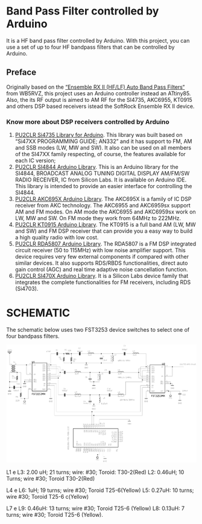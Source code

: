 # Band Pass Filter controlled by Arduino

It is a HF band pass filter controlled by Arduino. 
With this project, you can use a set of up to four HF bandpass filters that can be controlled by Arduino. 


## Preface

Originally based on the [“Ensemble RX II (HF/LF) Auto Band Pass Filters“](http://www.wb5rvz.org/ensemble_rx_ii/index) from WB5RVZ, this project uses an Arduino controller instead an ATtiny85. Also, the its RF output is aimed to AM RF for the SI4735, AKC6955, KT0915 and others DSP based receivers istead the SoftRock Ensemble RX II device.


### Know more about DSP receivers controlled by Arduino 

1. [PU2CLR Si4735 Library for Arduino](https://pu2clr.github.io/SI4735/). This library was built based on “Si47XX PROGRAMMING GUIDE; AN332” and it has support to FM, AM and SSB modes (LW, MW and SW). It also can be used on all members of the SI47XX family respecting, of course, the features available for each IC version;
2. [PU2CLR SI4844 Arduino Library](https://github.com/pu2clr/SI4844). This is an Arduino library for the SI4844, BROADCAST ANALOG TUNING DIGITAL DISPLAY AM/FM/SW RADIO RECEIVER,  IC from Silicon Labs.  It is available on Arduino IDE. This library is intended to provide an easier interface for controlling the SI4844.
3. [PU2CLR AKC695X Arduino Library](https://pu2clr.github.io/AKC695X/). The AKC695X is a family of IC DSP receiver from AKC technology. The AKC6955 and AKC6959sx support AM and FM modes. On AM mode the AKC6955 and AKC6959sx work on LW, MW and SW. On FM mode they work from 64MHz to 222MHz.
4. [PU2CLR KT0915 Arduino Library](https://pu2clr.github.io/KT0915/). The KT0915 is a full band AM (LW, MW and SW) and FM DSP receiver that can provide you a easy way to build a high quality radio with low cost.
5. [PU2CLR RDA5807 Arduino Library](https://pu2clr.github.io/RDA5807/). The RDA5807 is a FM DSP integrated circuit receiver (50 to 115MHz) with low noise amplifier support. This device requires very few external components if compared with other similar devices. It also supports RDS/RBDS functionalities, direct auto gain control (AGC) and real time adaptive noise cancellation function.
6. [PU2CLR SI470X Arduino Library](https://pu2clr.github.io/SI470X/). It is a Silicon Labs device family that integrates the complete functionalities for FM receivers, including RDS (Si4703).


# SCHEMATIC

The schematic below uses two FST3253 device switches to select one of four bandpass filters. 

![Bandpass filter schematic](https://github.com/pu2clr/auto_bpf_arduino/blob/master/images/schematic_01.png)


L1 e L3: 2.00 uH; 21 turns; wire: #30; Toroid: T30-2(Red)
L2: 0.46uH; 10 Turns; wire #30; Toroid T30-2(Red)

L4 e L6: 1uH; 19 turns; wire #30; Toroid T25-6(Yellow)
L5: 0.27uH: 10 turns; wire #30; Toroid T25-6 c(Yellow)

L7 e L9: 0.46uH: 13 turns; wire #30; Toroid T25-6 (Yellow)
L8: 0.13uH: 7 turns; wire #30;  Toroid T25-6 (Yellow).

